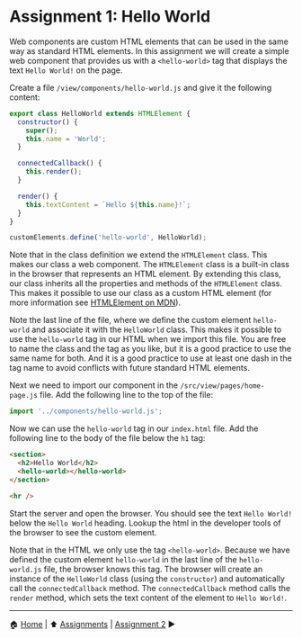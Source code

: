 # Assignment 1: Hello World

Web components are custom HTML elements that can be used in the same way as standard HTML elements.
In this assignment we will create a simple web component that provides us with a `<hello-world>` tag that displays the text `Hello World!` on the page.

Create a file `/view/components/hello-world.js` and give it the following content:

```javascript
export class HelloWorld extends HTMLElement {
  constructor() {
    super();
    this.name = 'World';
  }

  connectedCallback() {
    this.render();
  }

  render() {
    this.textContent = `Hello ${this.name}!`;
  }
}

customElements.define('hello-world', HelloWorld);
```

Note that in the class definition we extend the `HTMLElement` class. This makes our class a web component. The `HTMLElement` class is a built-in class in the browser that represents an HTML element. By extending this class, our class inherits all the properties and methods of the `HTMLElement` class. This makes it possible to use our class as a custom HTML element (for more information see [HTMLElement on MDN](https://developer.mozilla.org/en-US/docs/Web/API/HTMLElement)).

Note the last line of the file, where we define the custom element `hello-world` and associate it with the `HelloWorld` class. This makes it possible to use the `hello-world` tag in our HTML when we import this file.
You are free to name the class and the tag as you like, but it is a good practice to use the same name for both. And it is a good practice to use at least one dash in the tag name to avoid conflicts with future standard HTML elements.

Next we need to import our component in the `/src/view/pages/home-page.js` file. Add the following line to the top of the file:

```javascript
import '../components/hello-world.js';
```

Now we can use the `hello-world` tag in our `index.html` file. Add the following line to the body of the file below the `h1` tag:

```html
<section>
  <h2>Hello World</h2>
  <hello-world></hello-world>
</section>

<hr />
```

Start the server and open the browser. You should see the text `Hello World!` below the `Hello World` heading.
Lookup the html in the developer tools of the browser to see the custom element.

Note that in the HTML we only use the tag `<hello-world>`. Because we have defined the custom element `hello-world` in the last line of the `hello-world.js` file, the browser knows this tag. The browser will create an instance of the `HelloWorld` class (using the `constructor`) and automatically call the `connectedCallback` method. The `connectedCallback` method calls the `render` method, which sets the text content of the element to `Hello World!`.

---

:house: [Home](../../README.md) | :arrow_up: [Assignments](./README.md) | [Assignment 2](./assignment2.md) :arrow_forward:
